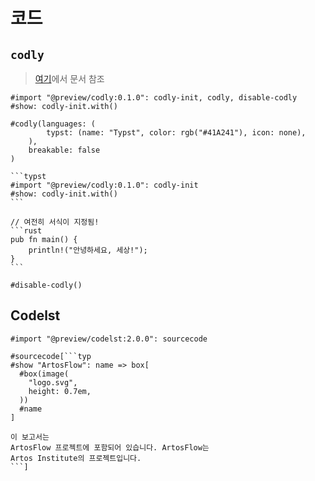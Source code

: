 # 코드

## `codly`

> [여기](https://github.com/Dherse/codly)에서 문서 참조

``````typ
#import "@preview/codly:0.1.0": codly-init, codly, disable-codly
#show: codly-init.with()

#codly(languages: (
        typst: (name: "Typst", color: rgb("#41A241"), icon: none),
    ),
    breakable: false
)

```typst
#import "@preview/codly:0.1.0": codly-init
#show: codly-init.with()
```

// 여전히 서식이 지정됨!
```rust
pub fn main() {
    println!("안녕하세요, 세상!");
}
```

#disable-codly()
``````

## Codelst

``````typ
#import "@preview/codelst:2.0.0": sourcecode

#sourcecode[```typ
#show "ArtosFlow": name => box[
  #box(image(
    "logo.svg",
    height: 0.7em,
  ))
  #name
]

이 보고서는
ArtosFlow 프로젝트에 포함되어 있습니다. ArtosFlow는
Artos Institute의 프로젝트입니다.
```]
``````
